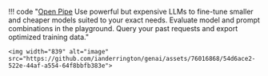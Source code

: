 !!! code "[Open Pipe](https://github.com/OpenPipe/OpenPipe) Use powerful but expensive LLMs to fine-tune smaller and cheaper models suited to your exact needs. Evaluate model and prompt combinations in the playground. Query your past requests and export optimized training data."

    <img width="839" alt="image" src="https://github.com/ianderrington/genai/assets/76016868/54d6ace2-522e-44af-a554-64f8bbfb383e">


